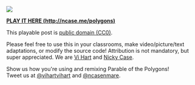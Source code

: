 ![](http://i.imgur.com/NcsRW1q.png)

**[PLAY IT HERE (http://ncase.me/polygons)](http://ncase.me/polygons)**

This playable post is [public domain (CC0)](http://creativecommons.org/publicdomain/zero/1.0).

Please feel free to use this in your classrooms,
make video/picture/text adaptations,
or modify the source code!
Attribution is not mandatory, but super appreciated.
We are [Vi Hart](http://vihart.com/) and [Nicky Case](http://ncase.me/).

Show us how you're using and remixing Parable of the Polygons!    
Tweet us at
[@vihartvihart](https://twitter.com/vihartvihart) and
[@ncasenmare](https://twitter.com/ncasenmare).
